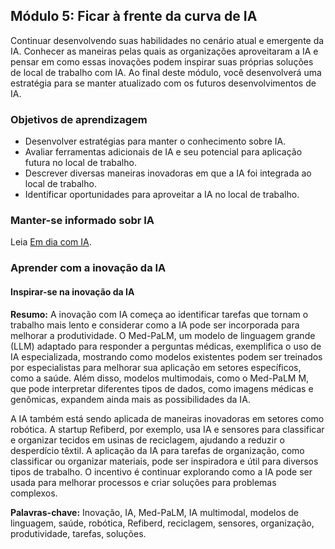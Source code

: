 ## Módulo 5: Ficar à frente da curva de IA
Continuar desenvolvendo suas habilidades no cenário atual e emergente da IA. Conhecer as maneiras pelas quais as organizações aproveitaram a IA e pensar em como essas inovações podem inspirar suas próprias soluções de local de trabalho com IA. Ao final deste módulo, você desenvolverá uma estratégia para se manter atualizado com os futuros desenvolvimentos de IA.

### Objetivos de aprendizagem
- Desenvolver estratégias para manter o conhecimento sobre IA.
- Avaliar ferramentas adicionais de IA e seu potencial para aplicação futura no local de trabalho.
- Descrever diversas maneiras inovadoras em que a IA foi integrada ao local de trabalho.
- Identificar oportunidades para aproveitar a IA no local de trabalho.

### Manter-se informado sobr IA

Leia [Em dia com IA](/leitura/em-dia-com-IA.md).

### Aprender com a inovação da IA
#### Inspirar-se na inovação da IA
**Resumo:**
A inovação com IA começa ao identificar tarefas que tornam o trabalho mais lento e considerar como a IA pode ser incorporada para melhorar a produtividade. O Med-PaLM, um modelo de linguagem grande (LLM) adaptado para responder a perguntas médicas, exemplifica o uso de IA especializada, mostrando como modelos existentes podem ser treinados por especialistas para melhorar sua aplicação em setores específicos, como a saúde. Além disso, modelos multimodais, como o Med-PaLM M, que pode interpretar diferentes tipos de dados, como imagens médicas e genômicas, expandem ainda mais as possibilidades da IA.

A IA também está sendo aplicada de maneiras inovadoras em setores como robótica. A startup Refiberd, por exemplo, usa IA e sensores para classificar e organizar tecidos em usinas de reciclagem, ajudando a reduzir o desperdício têxtil. A aplicação da IA para tarefas de organização, como classificar ou organizar materiais, pode ser inspiradora e útil para diversos tipos de trabalho. O incentivo é continuar explorando como a IA pode ser usada para melhorar processos e criar soluções para problemas complexos.

**Palavras-chave:**
Inovação, IA, Med-PaLM, IA multimodal, modelos de linguagem, saúde, robótica, Refiberd, reciclagem, sensores, organização, produtividade, tarefas, soluções.